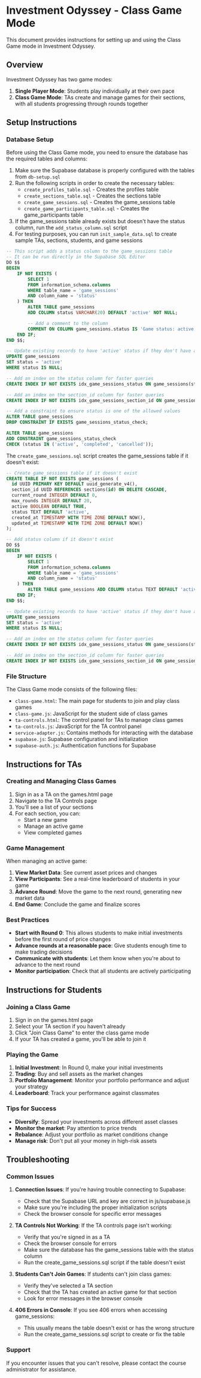 # Investment Odyssey - Class Game Mode

This document provides instructions for setting up and using the Class Game mode in Investment Odyssey.

## Overview

Investment Odyssey has two game modes:
1. **Single Player Mode**: Students play individually at their own pace
2. **Class Game Mode**: TAs create and manage games for their sections, with all students progressing through rounds together

## Setup Instructions

### Database Setup

Before using the Class Game mode, you need to ensure the database has the required tables and columns:

1. Make sure the Supabase database is properly configured with the tables from `db-setup.sql`
2. Run the following scripts in order to create the necessary tables:
   - `create_profiles_table.sql` - Creates the profiles table
   - `create_sections_table.sql` - Creates the sections table
   - `create_game_sessions.sql` - Creates the game_sessions table
   - `create_game_participants_table.sql` - Creates the game_participants table
3. If the game_sessions table already exists but doesn't have the status column, run the `add_status_column.sql` script
4. For testing purposes, you can run `init_sample_data.sql` to create sample TAs, sections, students, and game sessions

```sql
-- This script adds a status column to the game_sessions table
-- It can be run directly in the Supabase SQL Editor
DO $$
BEGIN
    IF NOT EXISTS (
        SELECT 1
        FROM information_schema.columns
        WHERE table_name = 'game_sessions'
        AND column_name = 'status'
    ) THEN
        ALTER TABLE game_sessions
        ADD COLUMN status VARCHAR(20) DEFAULT 'active' NOT NULL;

        -- Add a comment to the column
        COMMENT ON COLUMN game_sessions.status IS 'Game status: active, completed, or cancelled';
    END IF;
END $$;

-- Update existing records to have 'active' status if they don't have a status
UPDATE game_sessions
SET status = 'active'
WHERE status IS NULL;

-- Add an index on the status column for faster queries
CREATE INDEX IF NOT EXISTS idx_game_sessions_status ON game_sessions(status);

-- Add an index on the section_id column for faster queries
CREATE INDEX IF NOT EXISTS idx_game_sessions_section_id ON game_sessions(section_id);

-- Add a constraint to ensure status is one of the allowed values
ALTER TABLE game_sessions
DROP CONSTRAINT IF EXISTS game_sessions_status_check;

ALTER TABLE game_sessions
ADD CONSTRAINT game_sessions_status_check
CHECK (status IN ('active', 'completed', 'cancelled'));
```

The `create_game_sessions.sql` script creates the game_sessions table if it doesn't exist:

```sql
-- Create game_sessions table if it doesn't exist
CREATE TABLE IF NOT EXISTS game_sessions (
  id UUID PRIMARY KEY DEFAULT uuid_generate_v4(),
  section_id UUID REFERENCES sections(id) ON DELETE CASCADE,
  current_round INTEGER DEFAULT 0,
  max_rounds INTEGER DEFAULT 20,
  active BOOLEAN DEFAULT TRUE,
  status TEXT DEFAULT 'active',
  created_at TIMESTAMP WITH TIME ZONE DEFAULT NOW(),
  updated_at TIMESTAMP WITH TIME ZONE DEFAULT NOW()
);

-- Add status column if it doesn't exist
DO $$
BEGIN
    IF NOT EXISTS (
        SELECT 1
        FROM information_schema.columns
        WHERE table_name = 'game_sessions'
        AND column_name = 'status'
    ) THEN
        ALTER TABLE game_sessions ADD COLUMN status TEXT DEFAULT 'active';
    END IF;
END $$;

-- Update existing records to have 'active' status if they don't have a status
UPDATE game_sessions
SET status = 'active'
WHERE status IS NULL;

-- Add an index on the status column for faster queries
CREATE INDEX IF NOT EXISTS idx_game_sessions_status ON game_sessions(status);

-- Add an index on the section_id column for faster queries
CREATE INDEX IF NOT EXISTS idx_game_sessions_section_id ON game_sessions(section_id);
```

### File Structure

The Class Game mode consists of the following files:

- `class-game.html`: The main page for students to join and play class games
- `class-game.js`: JavaScript for the student side of class games
- `ta-controls.html`: The control panel for TAs to manage class games
- `ta-controls.js`: JavaScript for the TA control panel
- `service-adapter.js`: Contains methods for interacting with the database
- `supabase.js`: Supabase configuration and initialization
- `supabase-auth.js`: Authentication functions for Supabase

## Instructions for TAs

### Creating and Managing Class Games

1. Sign in as a TA on the games.html page
2. Navigate to the TA Controls page
3. You'll see a list of your sections
4. For each section, you can:
   - Start a new game
   - Manage an active game
   - View completed games

### Game Management

When managing an active game:

1. **View Market Data**: See current asset prices and changes
2. **View Participants**: See a real-time leaderboard of students in your game
3. **Advance Round**: Move the game to the next round, generating new market data
4. **End Game**: Conclude the game and finalize scores

### Best Practices

- **Start with Round 0**: This allows students to make initial investments before the first round of price changes
- **Advance rounds at a reasonable pace**: Give students enough time to make trading decisions
- **Communicate with students**: Let them know when you're about to advance to the next round
- **Monitor participation**: Check that all students are actively participating

## Instructions for Students

### Joining a Class Game

1. Sign in on the games.html page
2. Select your TA section if you haven't already
3. Click "Join Class Game" to enter the class game mode
4. If your TA has created a game, you'll be able to join it

### Playing the Game

1. **Initial Investment**: In Round 0, make your initial investments
2. **Trading**: Buy and sell assets as the market changes
3. **Portfolio Management**: Monitor your portfolio performance and adjust your strategy
4. **Leaderboard**: Track your performance against classmates

### Tips for Success

- **Diversify**: Spread your investments across different asset classes
- **Monitor the market**: Pay attention to price trends
- **Rebalance**: Adjust your portfolio as market conditions change
- **Manage risk**: Don't put all your money in high-risk assets

## Troubleshooting

### Common Issues

1. **Connection Issues**: If you're having trouble connecting to Supabase:
   - Check that the Supabase URL and key are correct in js/supabase.js
   - Make sure you're including the proper initialization scripts
   - Check the browser console for specific error messages

2. **TA Controls Not Working**: If the TA controls page isn't working:
   - Verify that you're signed in as a TA
   - Check the browser console for errors
   - Make sure the database has the game_sessions table with the status column
   - Run the create_game_sessions.sql script if the table doesn't exist

3. **Students Can't Join Games**: If students can't join class games:
   - Verify they've selected a TA section
   - Check that the TA has created an active game for that section
   - Look for error messages in the browser console

4. **406 Errors in Console**: If you see 406 errors when accessing game_sessions:
   - This usually means the table doesn't exist or has the wrong structure
   - Run the create_game_sessions.sql script to create or fix the table

### Support

If you encounter issues that you can't resolve, please contact the course administrator for assistance.
